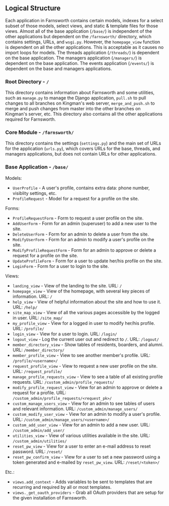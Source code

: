 ## Logical Structure
Each application in Farnsworth contains certain models, indexes for a select subset of those models, select views,
and static &amp; template files for those views.
Almost all of the base application (`/base/`) is independent of the other applications but dependent on
the `/farnsworth/` directory, which contains settings, URLs, and `wsgi.py`.
However, the `homepage_view` function is dependent on all the other applications.
This is acceptable as it causes no import loops for models.
The threads application (`/threads/`) is dependent on the base application.
The managers application (`/managers/`) is dependent on the base application.
The events application (`/events/`) is dependent on the base and managers applications.

### Root Directory - `/`
This directory contains information about Farnsworth and some utilities, such as `manage.py` to manage the Django
application, `pull.sh` to pull changes to all branches on Kingman's web server, `merge_and_push.sh` to merge
and push changes from master into the other branches on Kingman's server, etc.
This directory also contains all the other applications required for Farnsworth.

### Core Module - `/farnsworth/`
This directory contains the settings (`settings.py`) and the main set of URLs for the application (`urls.py`),
which covers URLs for the base, threads, and managers applications, but does not contain URLs for other applications.

### Base Application - `/base/`
Models:
* `UserProfile` - A user's profile, contains extra data: phone number, visiblity settings, etc.
* `ProfileRequest` - Model for a request for a profile on the site.

Forms:
* `ProfileRequestForm` - Form to request a user profile on the site.
* `AddUserForm` - Form for an admin (superuser) to add a new user to the site.
* `DeleteUserForm` - Form for an admin to delete a user from the site.
* `ModifyUserForm` - Form for an admin to modify a user's profile on the site.
* `ModifyProfileRequestForm` - Form for an admin to approve or delete a request for a profile on the site.
* `UpdateProfileForm` - Form for a user to update her/his profile on the site.
* `LoginForm` - Form for a user to login to the site.

Views:
* `landing_view` - View of the landing to the site. URL: `/`
* `homepage_view` - View of the homepage, with several key pieces of information. URL: `/`
* `help_view` - View of helpful information about the site and how to use it. URL: `/help/`
* `site_map_view` - View of all the various pages accessible by the logged in user.  URL: `/site_map/`
* `my_profile_view` - View for a logged in user to modify her/his profile. URL: `/profile/`
* `login_view` - View for a user to login. URL: `/login/`
* `logout_view` - Log the current user out and redirect to `/`. URL: `/logout/`
* `member_directory_view` - Show tables of residents, boarders, and alumni. URL: `/member_directory/`
* `member_profile_view` - View to see another member's profile. URL: `/profile/<username>/`
* `request_profile_view` - View to request a new user profile on the site. URL: `/request_profile/`
* `manage_profile_requests_view` - View to see a table of all existing profile requests. URL: `/custom_admin/profile_requests/`
* `modify_profile_request_view` - View for an admin to approve or delete a request for a profile. URL: `/custom_admin/profile_requests/<request_pk>/`
* `custom_manage_users_view` - View for an admin to see tables of users and relevant information. URL: `/custom_admin/manage_users/`
* `custom_modify_user_view` - View for an admin to modify a user's profile. URL: `/custom_admin/manage_users/<username>/`
* `custom_add_user_view` - View for an admin to add a new user. URL: `/custom_admin/add_user/`
* `utilities_view` - View of various utilities available in the site. URL: `/custom_admin/utilities/`
* `reset_pw_view` - View for a user to enter an e-mail address to reset password. URL: `/reset/`
* `reset_pw_confirm_view` - View for a user to set a new password using a token generated and e-mailed by `reset_pw_view`. URL: `/reset/<token>/`

Etc.:
* `views.add_context` - Adds variables to be sent to templates that are recurring and required by all or most templates.
* `views._get_oauth_providers` - Grab all OAuth providers that are setup for the given installation of Farnsworth.
